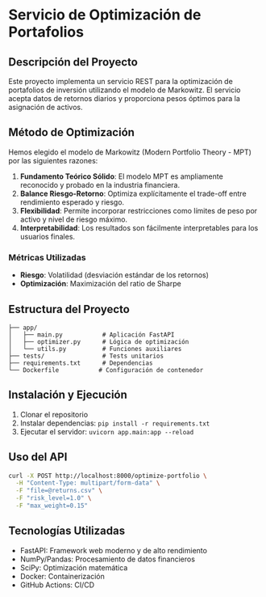 # Servicio de Optimización de Portafolios

## Descripción del Proyecto
Este proyecto implementa un servicio REST para la optimización de portafolios de inversión utilizando el modelo de Markowitz. El servicio acepta datos de retornos diarios y proporciona pesos óptimos para la asignación de activos.

## Método de Optimización
Hemos elegido el modelo de Markowitz (Modern Portfolio Theory - MPT) por las siguientes razones:

1. **Fundamento Teórico Sólido**: El modelo MPT es ampliamente reconocido y probado en la industria financiera.
2. **Balance Riesgo-Retorno**: Optimiza explícitamente el trade-off entre rendimiento esperado y riesgo.
3. **Flexibilidad**: Permite incorporar restricciones como límites de peso por activo y nivel de riesgo máximo.
4. **Interpretabilidad**: Los resultados son fácilmente interpretables para los usuarios finales.

### Métricas Utilizadas
- **Riesgo**: Volatilidad (desviación estándar de los retornos)
- **Optimización**: Maximización del ratio de Sharpe

## Estructura del Proyecto
```
├── app/
│   ├── main.py           # Aplicación FastAPI
│   ├── optimizer.py      # Lógica de optimización
│   └── utils.py          # Funciones auxiliares
├── tests/                # Tests unitarios
├── requirements.txt      # Dependencias
└── Dockerfile           # Configuración de contenedor
```

## Instalación y Ejecución
1. Clonar el repositorio
2. Instalar dependencias: `pip install -r requirements.txt`
3. Ejecutar el servidor: `uvicorn app.main:app --reload`

## Uso del API
```bash
curl -X POST http://localhost:8000/optimize-portfolio \
  -H "Content-Type: multipart/form-data" \
  -F "file=@returns.csv" \
  -F "risk_level=1.0" \
  -F "max_weight=0.15"
```

## Tecnologías Utilizadas
- FastAPI: Framework web moderno y de alto rendimiento
- NumPy/Pandas: Procesamiento de datos financieros
- SciPy: Optimización matemática
- Docker: Containerización
- GitHub Actions: CI/CD